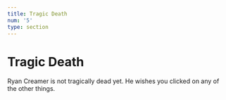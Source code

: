 ```yaml
---
title: Tragic Death
num: '5'
type: section
---
```

# Tragic Death

Ryan Creamer is not tragically dead yet. He wishes you clicked on any of the other things.
